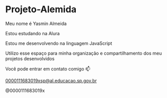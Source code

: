 # Projeto-Alemida
Meu nome é Yasmin Almeida

Estou estudando na Alura

Estou me desenvolvendo na linguagem JavaScript

Utilizo esse espaço para minha organização e compartilhamento dos meu projetos desenvolvidos

Você pode entrar em contato comigo 📫

0000111683019xsp@al.educacao.sp.gov.br

@0000111683019x
